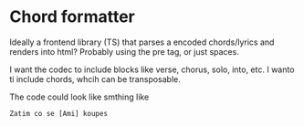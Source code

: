 # Chord formatter

Ideally a frontend library (TS) that parses a encoded chords/lyrics and renders into html? Probably using the pre tag, or just spaces. 

I want the codec to include blocks like verse, chorus, solo, into, etc. I wanto ti include chords, whcih can be transposable. 

The code could look like smthing like 
```
Zatim co se [Ami] koupes
```

